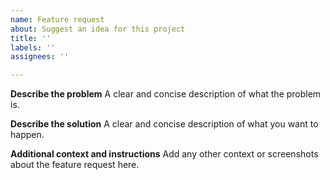 ```yaml
---
name: Feature request
about: Suggest an idea for this project
title: ''
labels: ''
assignees: ''

---
```


**Describe the problem**
A clear and concise description of what the problem is.

**Describe the solution**
A clear and concise description of what you want to happen.

**Additional context and instructions**
Add any other context or screenshots about the feature request here.
